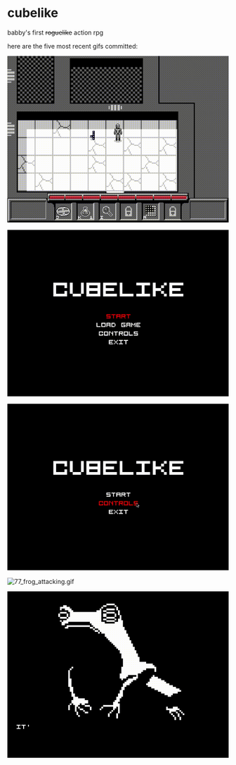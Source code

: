 # cubelike
babby's first ~~roguelike~~ action rpg 

here are the five most recent gifs committed:

![80_loading_checkpoint.gif](gifs/80_loading_checkpoint.gif?raw=true "80_loading_checkpoint")

![79_password_entry.gif](gifs/79_password_entry.gif?raw=true "79_password_entry")

![78_controls_editor.gif](gifs/78_controls_editor.gif?raw=true "78_controls_editor")

![77_frog_attacking.gif](gifs/77_frog_attacking.gif?raw=true "77_frog_attacking")

![76_frog_fight.gif](gifs/76_frog_fight.gif?raw=true "76_frog_fight")

